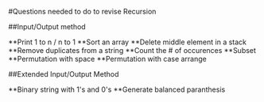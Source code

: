 #Questions needed to do to revise Recursion 

##Input/Output method

**Print 1 to n / n to 1
**Sort an array
**Delete middle element in a stack
**Remove duplicates from a string
**Count the # of occurences
**Subset
**Permutation with space
**Permutation with case arrange

##Extended Input/Output Method

**Binary string with 1's and 0's
**Generate balanced paranthesis

